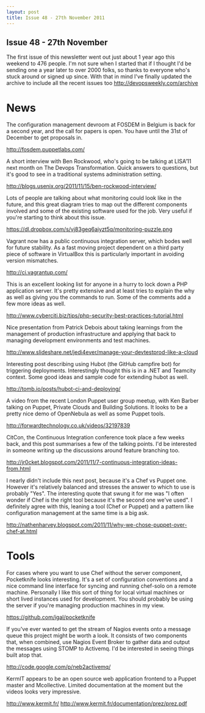 ```yaml
--- 
layout: post
title: Issue 48 - 27th November 2011
---
```


## Issue 48 - 27th November

The first issue of this newsletter went out just about 1 year ago this weekend to 476 people. I'm not sure when I started that if I thought I'd be sending one a year later to over 2000 folks, so thanks to everyone who's stuck around or signed up since. With that in mind I've finally updated the archive to include all the recent issues too http://devopsweekly.com/archive


News
====

The configuration management devroom at FOSDEM in Belgium is back for a second year, and the call for papers is open. You have until the 31st of December to get proposals in.

http://fosdem.puppetlabs.com/


A short interview with Ben Rockwood, who's going to be talking at LISA’11 next month on The Devops Transformation. Quick answers to questions, but it's good to see in a traditional systems administration setting.

http://blogs.usenix.org/2011/11/15/ben-rockwood-interview/


Lots of people are talking about what monitoring could look like in the future, and this great diagram tries to map out the different components involved and some of the existing software used for the job. Very useful if you're starting to think about this issue.

https://dl.dropbox.com/s/vj83geq6aiyzt5q/monitoring-puzzle.png


Vagrant now has a public continuous integration server, which bodes well for future stability. As a fast moving project dependent on a third party piece of software in VirtualBox this is particularly important in avoiding version mismatches.

http://ci.vagrantup.com/


This is an excellent looking list for anyone in a hurry to lock down a PHP application server. It's pretty extensive and at least tries to explain the why as well as giving you the commands to run. Some of the comments add a few more ideas as well.

http://www.cyberciti.biz/tips/php-security-best-practices-tutorial.html


Nice presentation from Patrick Debois about taking learnings from the management of production infrastructure and applying that back to managing development environments and test machines.

http://www.slideshare.net/jedi4ever/manage-your-devtestprod-like-a-cloud


Interesting post describing using Hubot (the GitHub campfire bot) for triggering deployments. Interestingly thought this is in a .NET and Teamcity context. Some good ideas and sample code for extending hubot as well.

http://tomb.io/posts/hubot-ci-and-deploying/


A video from the recent London Puppet user group meetup, with Ken Barber talking on Puppet, Private Clouds and Building Solutions. It looks to be a pretty nice demo of OpenNebula as well as some Puppet tools.

http://forwardtechnology.co.uk/videos/32197839


CitCon, the Continuous Integration conference took place a few weeks back, and this post summarises a few of the talking points. I'd be interested in someone writing up the discussions around feature branching too.

http://jr0cket.blogspot.com/2011/11/7-continuous-integration-ideas-from.html


I nearly didn't include this next post, because it's a Chef vs Puppet one. However it's relatively balanced and stresses the answer to which to use is probably "Yes". The interesting quote that swung it for me was "I often wonder if Chef is the right tool because it's the second one we've used". I definitely agree with this, leaning a tool (Chef or Puppet) and a pattern like configuration management at the same time is a big ask.

http://nathenharvey.blogspot.com/2011/11/why-we-chose-puppet-over-chef-at.html


Tools
====

For cases where you want to use Chef without the server component, Pocketknife looks interesting. It's a set of configuration conventions and a nice command line interface for syncing and running chef-solo on a remote machine. Personally I like this sort of thing for local virtual machines or short lived instances used for development. You should probably be using the server if you're managing production machines in my view.

https://github.com/igal/pocketknife


If you've ever wanted to get the stream of Nagios events onto a message queue this project might be worth a look. It consists of two components that, when combined, use Nagios Event Broker to gather data and output the messages using STOMP to Activemq. I'd be interested in seeing things built atop that.

http://code.google.com/p/neb2activemq/


KermIT appears to be an open source web application frontend to a Puppet master and Mcollective. Limited documentation at the moment but the videos looks very impressive.

http://www.kermit.fr/
http://www.kermit.fr/documentation/prez/prez.pdf
